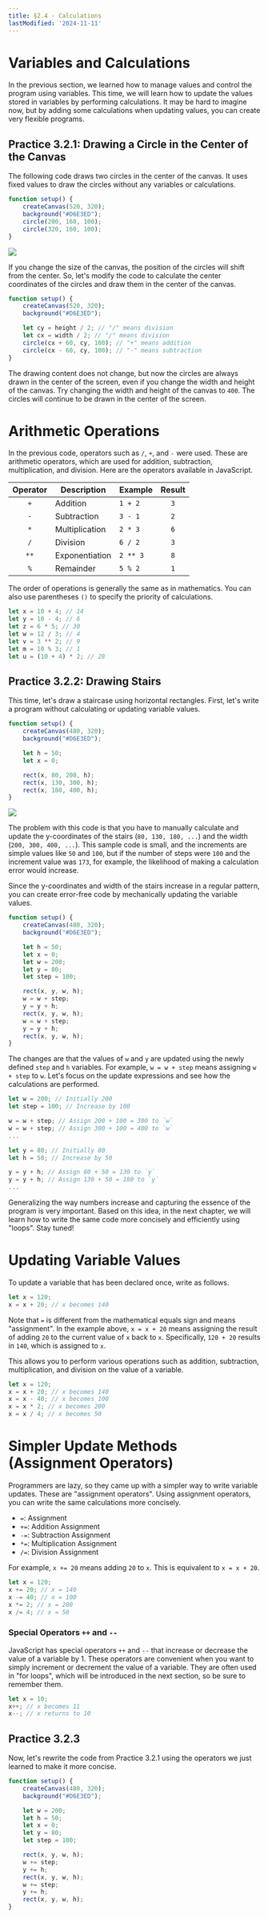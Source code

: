 ```yaml
---
title: §2.4 - Calculations
lastModified: '2024-11-11'
---
```


# Variables and Calculations

In the previous section, we learned how to manage values and control the program using variables. This time, we will learn how to update the values stored in variables by performing calculations. It may be hard to imagine now, but by adding some calculations when updating values, you can create very flexible programs.

## Practice 3.2.1: Drawing a Circle in the Center of the Canvas

The following code draws two circles in the center of the canvas. It uses fixed values to draw the circles without any variables or calculations.

```js
function setup() {
    createCanvas(520, 320);
    background("#D6E3ED");
    circle(200, 160, 100);
    circle(320, 160, 100);
}
```

![](/books/p5_tutorial/images/2-4/1.png)

If you change the size of the canvas, the position of the circles will shift from the center. So, let's modify the code to calculate the center coordinates of the circles and draw them in the center of the canvas.

```js
function setup() {
    createCanvas(520, 320);
    background("#D6E3ED");

    let cy = height / 2; // "/" means division
    let cx = width / 2; // "/" means division
    circle(cx + 60, cy, 100); // "+" means addition
    circle(cx - 60, cy, 100); // "-" means subtraction
}
```

The drawing content does not change, but now the circles are always drawn in the center of the screen, even if you change the width and height of the canvas. Try changing the width and height of the canvas to `400`. The circles will continue to be drawn in the center of the screen.

# Arithmetic Operations

In the previous code, operators such as `/`, `+`, and `-` were used. These are arithmetic operators, which are used for addition, subtraction, multiplication, and division. Here are the operators available in JavaScript.

| Operator | Description | Example  | Result |
| :------: | ----------- | -------- | :----: |
|    `+`   | Addition    | `1 + 2`  |   `3`  |
|    `-`   | Subtraction | `3 - 1`  |   `2`  |
|    `*`   | Multiplication | `2 * 3` |   `6`  |
|    `/`   | Division    | `6 / 2`  |   `3`  |
|   `**`   | Exponentiation | `2 ** 3` |   `8`  |
|    `%`   | Remainder   | `5 % 2`  |   `1`  |

The order of operations is generally the same as in mathematics. You can also use parentheses `()` to specify the priority of calculations.

```js
let x = 10 + 4; // 14
let y = 10 - 4; // 6
let z = 6 * 5; // 30
let w = 12 / 3; // 4
let v = 3 ** 2; // 9
let m = 10 % 3; // 1
let u = (10 + 4) * 2; // 28
```

## Practice 3.2.2: Drawing Stairs

This time, let's draw a staircase using horizontal rectangles. First, let's write a program without calculating or updating variable values.

```js
function setup() {
    createCanvas(480, 320);
    background("#D6E3ED");

    let h = 50;
    let x = 0;

    rect(x, 80, 200, h);
    rect(x, 130, 300, h);
    rect(x, 180, 400, h);
}
```

![](/books/p5_tutorial/images/2-4/2.png)

The problem with this code is that you have to manually calculate and update the y-coordinates of the stairs (`80, 130, 180, ...`) and the width (`200, 300, 400, ...`). This sample code is small, and the increments are simple values like `50` and `100`, but if the number of steps were `100` and the increment value was `173`, for example, the likelihood of making a calculation error would increase.

Since the y-coordinates and width of the stairs increase in a regular pattern, you can create error-free code by mechanically updating the variable values.

```js
function setup() {
    createCanvas(480, 320);
    background("#D6E3ED");

    let h = 50;
    let x = 0;
    let w = 200;
    let y = 80;
    let step = 100;

    rect(x, y, w, h);
    w = w + step;
    y = y + h;
    rect(x, y, w, h);
    w = w + step;
    y = y + h;
    rect(x, y, w, h);
}
```

The changes are that the values of `w` and `y` are updated using the newly defined `step` and `h` variables. For example, `w = w + step` means assigning `w + step` to `w`. Let's focus on the update expressions and see how the calculations are performed.

```js
let w = 200; // Initially 200
let step = 100; // Increase by 100

w = w + step; // Assign 200 + 100 = 300 to `w`
w = w + step; // Assign 300 + 100 = 400 to `w`
...

let y = 80; // Initially 80
let h = 50; // Increase by 50

y = y + h; // Assign 80 + 50 = 130 to `y`
y = y + h; // Assign 130 + 50 = 180 to `y`
...
```

Generalizing the way numbers increase and capturing the essence of the program is very important. Based on this idea, in the next chapter, we will learn how to write the same code more concisely and efficiently using "loops". Stay tuned!

# Updating Variable Values

To update a variable that has been declared once, write as follows.

```js
let x = 120;
x = x + 20; // x becomes 140
```

Note that `=` is different from the mathematical equals sign and means "assignment". In the example above, `x = x + 20` means assigning the result of adding `20` to the current value of `x` back to `x`. Specifically, `120 + 20` results in `140`, which is assigned to `x`.

This allows you to perform various operations such as addition, subtraction, multiplication, and division on the value of a variable.

```js
let x = 120;
x = x + 20; // x becomes 140
x = x - 40; // x becomes 100
x = x * 2; // x becomes 200
x = x / 4; // x becomes 50
```

# Simpler Update Methods (Assignment Operators)

Programmers are lazy, so they came up with a simpler way to write variable updates. These are "assignment operators". Using assignment operators, you can write the same calculations more concisely.

-   `=`: Assignment
-   `+=`: Addition Assignment
-   `-=`: Subtraction Assignment
-   `*=`: Multiplication Assignment
-   `/=`: Division Assignment

For example, `x += 20` means adding `20` to `x`. This is equivalent to `x = x + 20`.

```js
let x = 120;
x += 20; // x = 140
x -= 40; // x = 100
x *= 2; // x = 200
x /= 4; // x = 50
```

### Special Operators `++` and `--`

JavaScript has special operators `++` and `--` that increase or decrease the value of a variable by 1. These operators are convenient when you want to simply increment or decrement the value of a variable. They are often used in "for loops", which will be introduced in the next section, so be sure to remember them.

```js
let x = 10;
x++; // x becomes 11
x--; // x returns to 10
```

## Practice 3.2.3

Now, let's rewrite the code from Practice 3.2.1 using the operators we just learned to make it more concise.

```js
function setup() {
    createCanvas(480, 320);
    background("#D6E3ED");

    let w = 200;
    let h = 50;
    let x = 0;
    let y = 80;
    let step = 100;

    rect(x, y, w, h);
    w += step;
    y += h;
    rect(x, y, w, h);
    w += step;
    y += h;
    rect(x, y, w, h);
}
```
